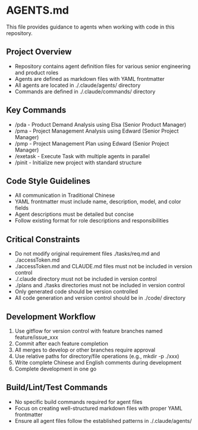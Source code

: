 # AGENTS.md

This file provides guidance to agents when working with code in this repository.

## Project Overview
- Repository contains agent definition files for various senior engineering and product roles
- Agents are defined as markdown files with YAML frontmatter
- All agents are located in ./.claude/agents/ directory
- Commands are defined in ./.claude/commands/ directory

## Key Commands
- /pda - Product Demand Analysis using Elsa (Senior Product Manager)
- /pma - Project Management Analysis using Edward (Senior Project Manager)
- /pmp - Project Management Plan using Edward (Senior Project Manager)
- /exetask - Execute Task with multiple agents in parallel
- /pinit - Initialize new project with standard structure

## Code Style Guidelines
- All communication in Traditional Chinese
- YAML frontmatter must include name, description, model, and color fields
- Agent descriptions must be detailed but concise
- Follow existing format for role descriptions and responsibilities

## Critical Constraints
- Do not modify original requirement files ./tasks/req.md and ./accessToken.md
- ./accessToken.md and CLAUDE.md files must not be included in version control
- ./.claude directory must not be included in version control
- ./plans and ./tasks directories must not be included in version control
- Only generated code should be version controlled
- All code generation and version control should be in ./code/ directory

## Development Workflow
1. Use gitflow for version control with feature branches named feature/issue_xxx
2. Commit after each feature completion
3. All merges to develop or other branches require approval
4. Use relative paths for directory/file operations (e.g., mkdir -p ./xxx)
5. Write complete Chinese and English comments during development
6. Complete development in one go

## Build/Lint/Test Commands
- No specific build commands required for agent files
- Focus on creating well-structured markdown files with proper YAML frontmatter
- Ensure all agent files follow the established patterns in ./.claude/agents/